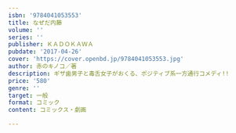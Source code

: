 ```yaml
---
isbn: '9784041053553'
title: なぜだ内藤
volume: ''
series: ''
publisher: ＫＡＤＯＫＡＷＡ
pubdate: '2017-04-26'
cover: 'https://cover.openbd.jp/9784041053553.jpg'
author: 赤のキノコ／著
description: ギザ歯男子と毒舌女子がおくる、ポジティブ系一方通行コメディ!!
price: '580'
genre: ''
target: 一般
format: コミック
content: コミックス・劇画

---
```

